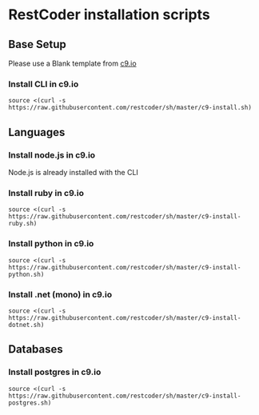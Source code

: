 # RestCoder installation scripts

## Base Setup

Please use a Blank template from [c9.io](https://c9.io)

### Install CLI in c9.io
`source <(curl -s https://raw.githubusercontent.com/restcoder/sh/master/c9-install.sh)`

## Languages

### Install node.js in c9.io
Node.js is already installed with the CLI

### Install ruby in c9.io
`source <(curl -s https://raw.githubusercontent.com/restcoder/sh/master/c9-install-ruby.sh)`

### Install python in c9.io
`source <(curl -s https://raw.githubusercontent.com/restcoder/sh/master/c9-install-python.sh)`

### Install .net (mono) in c9.io
`source <(curl -s https://raw.githubusercontent.com/restcoder/sh/master/c9-install-dotnet.sh)`

## Databases
### Install postgres in c9.io
`source <(curl -s https://raw.githubusercontent.com/restcoder/sh/master/c9-install-postgres.sh)`
